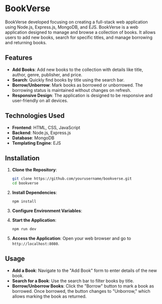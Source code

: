 # BookVerse
BookVerse developed focusing on creating a full-stack web application using Node.js, Express.js, MongoDB, and EJS.
BookVerse is a web application designed to manage and browse a collection of books. It allows users to add new books, search for specific titles, and manage borrowing and returning books.

## Features

- **Add Books**: Add new books to the collection with details like title, author, genre, publisher, and price.
- **Search**: Quickly find books by title using the search bar.
- **Borrow/Unborrow**: Mark books as borrowed or unborrowed. The borrowing status is maintained without changes on refresh.
- **Responsive Design**: The application is designed to be responsive and user-friendly on all devices.

## Technologies Used

- **Frontend**: HTML, CSS, JavaScript
- **Backend**: Node.js, Express.js
- **Database**: MongoDB
- **Templating Engine**: EJS

## Installation

1. **Clone the Repository**:
    ```bash
    git clone https://github.com/yourusername/bookverse.git
    cd bookverse
    ```

2. **Install Dependencies**:
    ```bash
    npm install
    ```

3. **Configure Environment Variables**:

4. **Start the Application**:
    ```bash
    npm run dev
    ```

5. **Access the Application**:
    Open your web browser and go to `http://localhost:8080`.

## Usage

- **Add a Book**: Navigate to the "Add Book" form to enter details of the new book.
- **Search for a Book**: Use the search bar to filter books by title.
- **Borrow/Unborrow Books**: Click the "Borrow" button to mark a book as borrowed. Once borrowed, the button changes to "Unborrow," which allows marking the book as returned.
